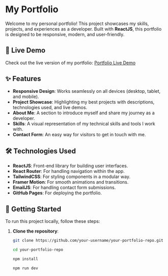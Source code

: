 # My Portfolio

Welcome to my personal portfolio! This project showcases my skills, projects, and experiences as a developer. Built with **ReactJS**, this portfolio is designed to be responsive, modern, and user-friendly.

## 🚀 Live Demo

Check out the live version of my portfolio: [Portfolio Live Demo](https://maggowda.vercel.app/)

## ✨ Features

- **Responsive Design**: Works seamlessly on all devices (desktop, tablet, and mobile).
- **Project Showcase**: Highlighting my best projects with descriptions, technologies used, and live demos.
- **About Me**: A section to introduce myself and share my journey as a developer.
- **Skills**: A visual representation of my technical skills and tools I work with.
- **Contact Form**: An easy way for visitors to get in touch with me.

## 🛠️ Technologies Used

- **ReactJS**: Front-end library for building user interfaces.
- **React Router**: For handling navigation within the app.
- **TailwindCSS**: For styling components in a modular way.
- **Framer Motion**: For smooth animations and transitions.
- **EmailJS**: For handling contact form submissions.
- **GitHub Pages**: For deploying the portfolio.

## 🚀 Getting Started

To run this project locally, follow these steps:

1. **Clone the repository**:
   ```bash
   git clone https://github.com/your-username/your-portfolio-repo.git
   ```
   ```bash
   cd your-portfolio-repo
   ```
   ```bash
   npm install
   ```
   ```bash
   npm run dev
   ```
   

